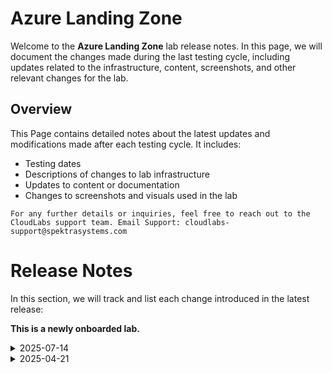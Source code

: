 # Azure Landing Zone
Welcome to the **Azure Landing Zone** lab release notes. In this page, we will document the changes made during the last testing cycle, including updates related to the infrastructure, content, screenshots, and other relevant changes for the lab.

## Overview

This Page contains detailed notes about the latest updates and modifications made after each testing cycle. It includes:

- Testing dates
- Descriptions of changes to lab infrastructure
- Updates to content or documentation
- Changes to screenshots and visuals used in the lab

`For any further details or inquiries, feel free to reach out to the CloudLabs support team. Email Support: cloudlabs-support@spektrasystems.com`


# Release Notes

In this section, we will track and list each change introduced in the latest release:


**This is a newly onboarded lab.**
<details>
  
  <summary>2025-07-14</summary>

## Infrastructure Changes

NA

## Content Changes

  - **Change**:

    1. Instructions were updated to be more precise and clear.
  
## Screenshot Updates

 - **Change**:

   1. Screenshots were added to enhance the overall user experience.

## Testing Notes

   - **Testing Date**: 2025-07-14

</details>

<details>
  
  <summary>2025-04-21</summary>

## Infrastructure Changes

NA

## Content Changes

NA
  
## Screenshot Updates

NA

## Testing Notes

NA

</details>

